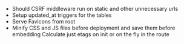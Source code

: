 * Should CSRF middleware run on static and other unnecessary urls
* Setup updated_at triggers for the tables
* Serve Favicons from root
* Minify CSS and JS files before deployment and save them before embedding
  Calculate just etags on init or on the fly in the route